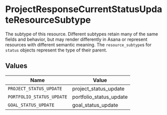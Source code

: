 # ProjectResponseCurrentStatusUpdateResourceSubtype

The subtype of this resource. Different subtypes retain many of the same fields and behavior, but may render differently in Asana or represent resources with different semantic meaning.
The `resource_subtype`s for `status` objects represent the type of their parent.


## Values

| Name                      | Value                     |
| ------------------------- | ------------------------- |
| `PROJECT_STATUS_UPDATE`   | project_status_update     |
| `PORTFOLIO_STATUS_UPDATE` | portfolio_status_update   |
| `GOAL_STATUS_UPDATE`      | goal_status_update        |